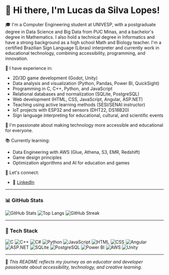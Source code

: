 # 👋 Hi there, I'm Lucas da Silva Lopes!

🎓 I'm a Computer Engineering student at UNIVESP, with a postgraduate degree in Data Science and Big Data from PUC Minas, and a bachelor's degree in Mathematics. I also hold a technical degree in Informatics and have a strong background as a high school Math and Biology teacher. I'm a certified Brazilian Sign Language (Libras) interpreter and currently work in educational technology, combining accessibility, programming, and innovation.

🚀 I have experience in:
- 2D/3D game development (Godot, Unity)
- Data analysis and visualization (Python, Pandas, Power BI, QuickSight)
- Programming in C, C++, Python, and JavaScript
- Relational databases and normalization (SQLite, PostgreSQL)
- Web development (HTML, CSS, JavaScript, Angular, ASP.NET)
- Teaching using active learning methods (SESI/SENAI instructor)
- IoT projects with ESP32 and sensors (DHT22, DS18B20)
- Sign language interpreting for educational, cultural, and scientific events

🎯 I'm passionate about making technology more accessible and educational for everyone.

📚 Currently learning:
- Data Engineering with AWS (Glue, Athena, S3, EMR, Redshift)
- Game design principles
- Optimization algorithms and AI for education and games

🔗 Let's connect:
- 💼 [LinkedIn](https://www.linkedin.com/in/lucaslopes-ti/)

---

### 📊 GitHub Stats

![GitHub Stats](https://github-readme-stats.vercel.app/api?username=lucaslopes-ti&show_icons=true&theme=radical)
![Top Langs](https://github-readme-stats.vercel.app/api/top-langs/?username=lucaslopes-ti&layout=compact&theme=radical)
![GitHub Streak](https://streak-stats.demolab.com/?user=lucaslopes-ti&theme=radical)


---

### 🧠 Tech Stack

![C](https://img.shields.io/badge/C-00599C?style=for-the-badge&logo=c&logoColor=white)
![C++](https://img.shields.io/badge/C++-00599C?style=for-the-badge&logo=cplusplus&logoColor=white)
![C#](https://img.shields.io/badge/C%23-239120?style=for-the-badge&logo=c-sharp&logoColor=white)
![Python](https://img.shields.io/badge/Python-3776AB?style=for-the-badge&logo=python&logoColor=white)
![JavaScript](https://img.shields.io/badge/JavaScript-F7DF1E?style=for-the-badge&logo=javascript&logoColor=black)
![HTML](https://img.shields.io/badge/HTML5-E34F26?style=for-the-badge&logo=html5&logoColor=white)
![CSS](https://img.shields.io/badge/CSS3-1572B6?style=for-the-badge&logo=css3&logoColor=white)
![Angular](https://img.shields.io/badge/Angular-DD0031?style=for-the-badge&logo=angular&logoColor=white)
![ASP.NET](https://img.shields.io/badge/ASP.NET-512BD4?style=for-the-badge&logo=dotnet&logoColor=white)
![SQLite](https://img.shields.io/badge/SQLite-003B57?style=for-the-badge&logo=sqlite&logoColor=white)
![PostgreSQL](https://img.shields.io/badge/PostgreSQL-4169E1?style=for-the-badge&logo=postgresql&logoColor=white)
![Power BI](https://img.shields.io/badge/PowerBI-F2C811?style=for-the-badge&logo=powerbi&logoColor=black)
![AWS](https://img.shields.io/badge/AWS-232F3E?style=for-the-badge&logo=amazon-aws&logoColor=white)
![Unity](https://img.shields.io/badge/Unity-000000?style=for-the-badge&logo=unity&logoColor=white)

---

📝 *This README reflects my journey as an educator and developer passionate about accessibility, technology, and creative learning.*
